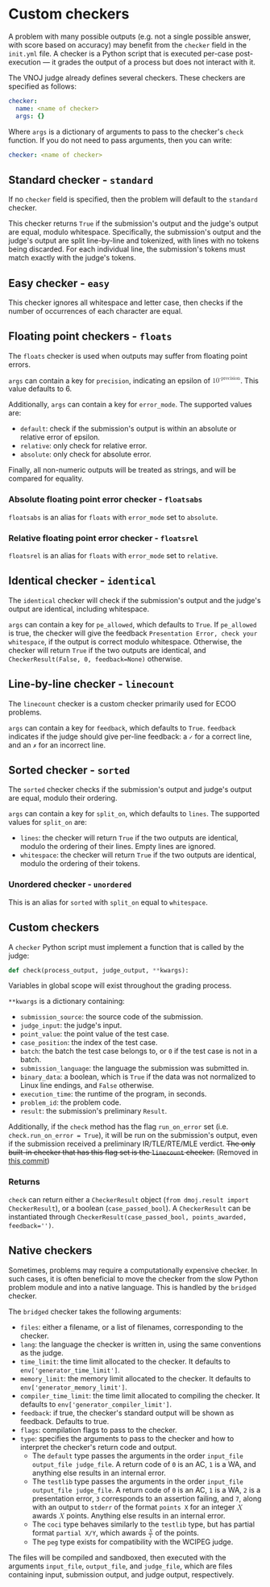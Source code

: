 # Custom checkers

A problem with many possible outputs (e.g. not a single possible answer, with score based on accuracy) may benefit from the `checker` field in the `init.yml` file. A checker is a Python script that is executed per-case post-execution — it grades the output of a process but does not interact with it.

The VNOJ judge already defines several checkers.
These checkers are specified as follows:

```yaml
checker:
  name: <name of checker>
  args: {}
```

Where `args` is a dictionary of arguments to pass to the checker's `check` function.
If you do not need to pass arguments, then you can write:

```yaml
checker: <name of checker>
```

## Standard checker - `standard`

If no `checker` field is specified, then the problem will default to the `standard` checker.

This checker returns `True` if the submission's output and the judge's output are equal, modulo whitespace. Specifically, the submission's output and the judge's output are split line-by-line and tokenized, with lines with no tokens being discarded. For each individual line, the submission's tokens must match exactly with the judge's tokens.

## Easy checker - `easy`

This checker ignores all whitespace and letter case, then checks if the number of occurrences of each character are equal.

## Floating point checkers - `floats`

The `floats` checker is used when outputs may suffer from floating point errors.

`args` can contain a key for `precision`, indicating an epsilon of <math><msup><mn>10</mn><mrow><mo>-</mo><mi>precision</mi></mrow></msup></math>.
This value defaults to 6.

Additionally, `args` can contain a key for `error_mode`. The supported values are:

- `default`: check if the submission's output is within an absolute or relative error of epsilon.
- `relative`: only check for relative error.
- `absolute`: only check for absolute error.

Finally, all non-numeric outputs will be treated as strings, and will be compared for equality.

### Absolute floating point error checker - `floatsabs`

`floatsabs` is an alias for `floats` with `error_mode` set to `absolute`.

### Relative floating point error checker - `floatsrel`

`floatsrel` is an alias for `floats` with `error_mode` set to `relative`.

## Identical checker - `identical`

The `identical` checker will check if the submission's output and the judge's output are identical, including whitespace.

`args` can contain a key for `pe_allowed`, which defaults to `True`.
If `pe_allowed` is true, the checker will give the feedback `Presentation Error, check your whitespace`, if the output is correct modulo whitespace.
Otherwise, the checker will return `True` if the two outputs are identical, and `CheckerResult(False, 0, feedback=None)` otherwise.

## Line-by-line checker - `linecount`

The `linecount` checker is a custom checker primarily used for ECOO problems.

`args` can contain a key for `feedback`, which defaults to `True`.
`feedback` indicates if the judge should give per-line feedback: a `✓` for a correct line, and an `✗` for an incorrect line.

## Sorted checker - `sorted`

The `sorted` checker checks if the submission's output and judge's output are equal, modulo their ordering.

`args` can contain a key for `split_on`, which defaults to `lines`. The supported values for `split_on` are:

- `lines`: the checker will return `True` if the two outputs are identical, modulo the ordering of their lines. Empty lines are ignored.
- `whitespace`: the checker will return `True` if the two outputs are identical, modulo the ordering of their tokens.

### Unordered checker - `unordered`

This is an alias for `sorted` with `split_on` equal to `whitespace`.

## Custom checkers

A `checker` Python script must implement a function that is called by the judge:

```python
def check(process_output, judge_output, **kwargs):
```

Variables in global scope will exist throughout the grading process.

`**kwargs` is a dictionary containing:

- `submission_source`: the source code of the submission.
- `judge_input`: the judge's input.
- `point_value`: the point value of the test case.
- `case_position`: the index of the test case.
- `batch`: the batch the test case belongs to, or `0` if the test case is not in a batch.
- `submission_language`: the language the submission was submitted in.
- `binary_data`: a boolean, which is `True` if the data was not normalized to Linux line endings, and `False` otherwise.
- `execution_time`: the runtime of the program, in seconds.
- `problem_id`: the problem code.
- `result`: the submission's preliminary `Result`.

Additionally, if the `check` method has the flag `run_on_error` set (i.e. `check.run_on_error = True`), it will be run on the submission's output, even if the submission received a preliminary IR/TLE/RTE/MLE verdict.
~~The only built-in checker that has this flag set is the `linecount` checker.~~ (Removed in [this commit](https://github.com/VNOI-Admin/judge-server/commit/d0336f681f1bbf52a5e133a05ce2a2f8a78dc2d5))

### Returns

`check` can return either a `CheckerResult` object (`from dmoj.result import CheckerResult`), or a boolean (`case_passed_bool`).
A `CheckerResult` can be instantiated through `CheckerResult(case_passed_bool, points_awarded, feedback='')`.

## Native checkers

Sometimes, problems may require a computationally expensive checker.
In such cases, it is often beneficial to move the checker from the slow Python problem module and into a native language.
This is handled by the `bridged` checker.

The `bridged` checker takes the following arguments:

- `files`: either a filename, or a list of filenames, corresponding to the checker.
- `lang`: the language the checker is written in, using the same conventions as the judge.
- `time_limit`: the time limit allocated to the checker. It defaults to `env['generator_time_limit']`.
- `memory_limit`: the memory limit allocated to the checker. It defaults to `env['generator_memory_limit']`.
- `compiler_time_limit`: the time limit allocated to compiling the checker. It defaults to `env['generator_compiler_limit']`.
- `feedback`: if true, the checker's standard output will be shown as feedback. Defaults to true.
- `flags`: compilation flags to pass to the checker.
- `type`: specifies the arguments to pass to the checker and how to interpret the checker's return code and output.
  - The `default` type passes the arguments in the order `input_file output_file judge_file`. A return code of `0` is an AC, `1` is a WA, and anything else results in an internal error.
  - The `testlib` type passes the arguments in the order `input_file output_file judge_file`. A return code of `0` is an AC, `1` is a WA, `2` is a presentation error, `3` corresponds to an assertion failing,
  and `7`, along with an output to `stderr` of the format `points X` for an integer <math><mi>X</mi></math> awards <math><mi>X</mi></math> points. Anything else results in an internal error.
  - The `coci` type behaves similarly to the `testlib` type, but has partial format `partial X/Y`, which awards <math><mfrac><mi>X</mi><mi>Y</mi></mfrac></math> of the points.
  - The `peg` type exists for compatibility with the WCIPEG judge.

The files will be compiled and sandboxed, then executed with the arguments `input_file`, `output_file`, and `judge_file`, which are files containing input, submission output, and judge output, respectively.
